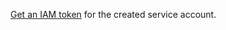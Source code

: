 [Get an IAM token](../../iam/operations/iam-token/create-for-sa.md) for the created service account.